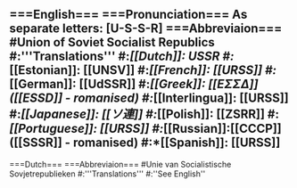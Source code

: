 ===English===
===Pronunciation===
As separate letters: [U-S-S-R]
===Abbreviaion===
#Union of Soviet Socialist Republics
#:'''Translations'''
#:*[[Dutch]]: USSR
#:*[[Estonian]]: [[UNSV]]
#:*[[French]]: [[URSS]]
#:*[[German]]: [[UdSSR]]
#:*[[Greek]]: [[ΕΣΣΔ]] ([[ESSD]] - romanised)
#:*[[Interlingua]]: [[URSS]]
#:*[[Japanese]]: [[ソ連]]
#:*[[Polish]]: [[ZSRR]]
#:*[[Portuguese]]: [[URSS]]
#:*[[Russian]]:[[CCCP]] ([[SSSR]] - romanised)
#:*[[Spanish]]: [[URSS]]
----
===Dutch===
===Abbreviaion===
#Unie van Socialistische Sovjetrepublieken
#:'''Translations'''
#:''See English''